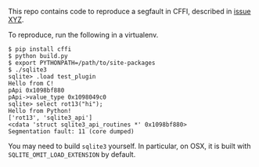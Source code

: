 This repo contains code to reproduce a segfault in CFFI, described in [issue XYZ]().

To reproduce, run the following in a virtualenv.

```
$ pip install cffi
$ python build.py
$ export PYTHONPATH=/path/to/site-packages
$ ./sqlite3
sqlite> .load test_plugin
Hello from C!
pApi 0x1098bf880
pApi->value_type 0x1098049c0
sqlite> select rot13("hi");
Hello from Python!
['rot13', 'sqlite3_api']
<cdata 'struct sqlite3_api_routines *' 0x1098bf880>
Segmentation fault: 11 (core dumped)
```

You may need to build `sqlite3` yourself.  In particular, on OSX, it is built with `SQLITE_OMIT_LOAD_EXTENSION` by default.

